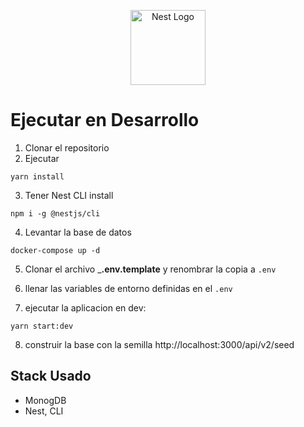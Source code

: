 <p align="center">
  <a href="http://nestjs.com/" target="blank"><img src="https://nestjs.com/img/logo-small.svg" width="120" alt="Nest Logo" /></a>
</p>

# Ejecutar en Desarrollo

1. Clonar el repositorio 
2. Ejecutar 
```
yarn install
```
3. Tener Nest CLI install
```
npm i -g @nestjs/cli
```
4. Levantar la base de datos
```
docker-compose up -d
```

5. Clonar el archivo ___.env.template__ y renombrar la copia a ```.env```

6. llenar las variables de entorno definidas en el ```.env```

7. ejecutar la aplicacion en dev:
```
yarn start:dev
```

8. construir la base con la semilla 
http://localhost:3000/api/v2/seed



## Stack Usado
* MonogDB
* Nest, CLI
